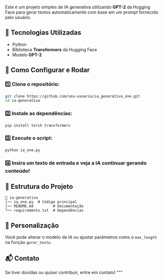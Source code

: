 Este é um projeto simples de IA generativa utilizando **GPT-2** da Hugging Face para gerar textos automaticamente com base em um prompt fornecido pelo usuário.

## 🚀 Tecnologias Utilizadas
- Python
- Biblioteca **Transformers** da Hugging Face
- Modelo **GPT-2**

## 📌 Como Configurar e Rodar

### 1️⃣ Clone o repositório:
```bash
git clone https://github.com/seu-usuario/ia_generativa_one.git
cd ia-generativa
```

### 2️⃣ Instale as dependências:
```bash
pip install torch transformers
```

### 3️⃣ Execute o script:
```bash
python ia_one.py
```

### 4️⃣ Insira um texto de entrada e veja a IA continuar gerando conteúdo!

## 📄 Estrutura do Projeto
```
📂 ia-generativa
│── ia_one.py  # Código principal
│── README.md         # Documentação
└── requirements.txt  # Dependências
```

## 📝 Personalização
Você pode alterar o modelo de IA ou ajustar parâmetros como o `max_length` na função `gerar_texto`.

## 📬 Contato
Se tiver dúvidas ou quiser contribuir, entre em contato!
"""
